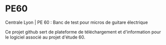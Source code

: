# PE60
 Centrale Lyon | PE 60 : Banc de test pour micros de guitare électrique


Ce projet github sert de plateforme de téléchargement et d'information pour le logiciel associé au projet d'étude 60.
